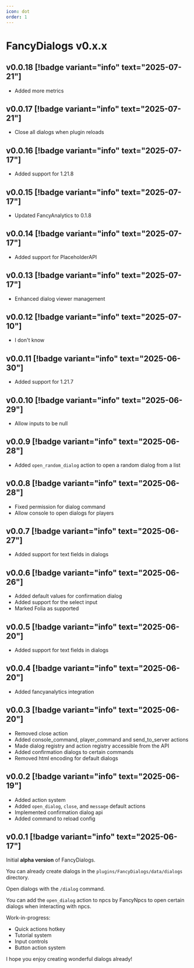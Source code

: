 ```yaml
---
icon: dot
order: 1
---
```


# FancyDialogs v0.x.x

## v0.0.18 [!badge variant="info" text="2025-07-21"]

- Added more metrics

## v0.0.17 [!badge variant="info" text="2025-07-21"]

- Close all dialogs when plugin reloads

## v0.0.16 [!badge variant="info" text="2025-07-17"]

- Added support for 1.21.8

## v0.0.15 [!badge variant="info" text="2025-07-17"]

- Updated FancyAnalytics to 0.1.8

## v0.0.14 [!badge variant="info" text="2025-07-17"]

- Added support for PlaceholderAPI

## v0.0.13 [!badge variant="info" text="2025-07-17"]

- Enhanced dialog viewer management

## v0.0.12 [!badge variant="info" text="2025-07-10"]

- I don't know

## v0.0.11 [!badge variant="info" text="2025-06-30"]

- Added support for 1.21.7

## v0.0.10 [!badge variant="info" text="2025-06-29"]

- Allow inputs to be null

## v0.0.9 [!badge variant="info" text="2025-06-28"]

- Added `open_random_dialog` action to open a random dialog from a list

## v0.0.8 [!badge variant="info" text="2025-06-28"]

- Fixed permission for dialog command
- Allow console to open dialogs for players

## v0.0.7 [!badge variant="info" text="2025-06-27"]

- Added support for text fields in dialogs

## v0.0.6 [!badge variant="info" text="2025-06-26"]

- Added default values for confirmation dialog
- Added support for the select input
- Marked Folia as supported

## v0.0.5 [!badge variant="info" text="2025-06-20"]

- Added support for text fields in dialogs

## v0.0.4 [!badge variant="info" text="2025-06-20"]

- Added fancyanalytics integration

## v0.0.3 [!badge variant="info" text="2025-06-20"]

- Removed close action
- Added console_command, player_command and send_to_server actions
- Made dialog registry and action registry accessible from the API
- Added confirmation dialogs to certain commands
- Removed html encoding for default dialogs

## v0.0.2 [!badge variant="info" text="2025-06-19"]

- Added action system
- Added `open_dialog`, `close`, and `message` default actions
- Implemented confirmation dialog api
- Added command to reload config

## v0.0.1 [!badge variant="info" text="2025-06-17"]

Initial **alpha version** of FancyDialogs.

You can already create dialogs in the `plugins/FancyDialogs/data/dialogs` directory.

Open dialogs with the `/dialog` command.

You can add the `open_dialog` action to npcs by FancyNpcs to open certain dialogs when interacting with npcs.

Work-in-progress:
- Quick actions hotkey
- Tutorial system
- Input controls
- Button action system

I hope you enjoy creating wonderful dialogs already!


